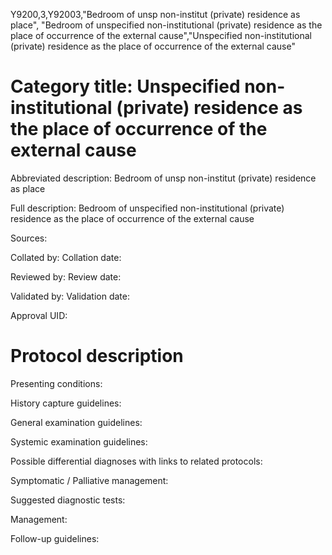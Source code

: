 Y9200,3,Y92003,"Bedroom of unsp non-institut (private) residence as place", "Bedroom of unspecified non-institutional (private) residence as the place of occurrence of the external cause","Unspecified non-institutional (private) residence as the place of occurrence of the external cause"
# Category title: Unspecified non-institutional (private) residence as the place of occurrence of the external cause

Abbreviated description: Bedroom of unsp non-institut (private) residence as place

Full description: Bedroom of unspecified non-institutional (private) residence as the place of occurrence of the external cause

Sources:

Collated by:
Collation date:

Reviewed by:
Review date:

Validated by:
Validation date:

Approval UID:

# Protocol description

Presenting conditions:

History capture guidelines:

General examination guidelines:

Systemic examination guidelines:

Possible differential diagnoses with links to related protocols:

Symptomatic / Palliative management:

Suggested diagnostic tests:

Management:

Follow-up guidelines:
